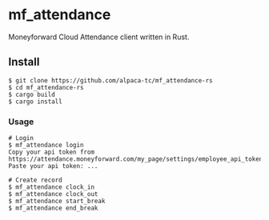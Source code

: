 # mf\_attendance

Moneyforward Cloud Attendance client written in Rust.

## Install

```
$ git clone https://github.com/alpaca-tc/mf_attendance-rs
$ cd mf_attendance-rs
$ cargo build
$ cargo install
```

### Usage

```
# Login
$ mf_attendance login
Copy your api token from https://attendance.moneyforward.com/my_page/settings/employee_api_token
Paste your api token: ...

# Create record
$ mf_attendance clock_in
$ mf_attendance clock_out
$ mf_attendance start_break
$ mf_attendance end_break
```
